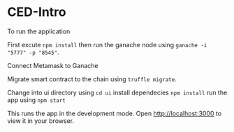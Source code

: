 # CED-Intro

To run the application

First excute `npm install` then run the ganache node using `ganache -i "5777" -p "8545"`.  

Connect Metamask to Ganache  

Migrate smart contract to the chain using `truffle migrate`.

Change into ui directory using `cd ui` install dependecies `npm install` run the app using `npm start`

This runs the app in the development mode. Open [http://localhost:3000](http://localhost:3000) to view it in your browser.
